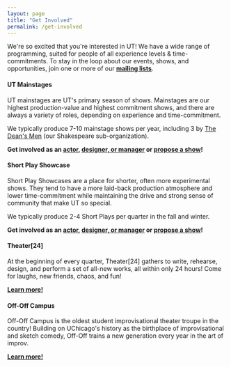 ```yaml
---
layout: page
title: "Get Involved"
permalink: /get-involved
---
```


We're so excited that you're interested in UT! We have a wide range of programming, suited for people of all experience levels & time-commitments. To stay in the loop about our events, shows, and opportunities, join one or more of our **[mailing lists](/listhosts)**. 

#### UT Mainstages
UT mainstages are UT's primary season of shows. Mainstages are our highest production-value and highest commitment shows, and there are always a variety of roles, depending on experience and time-commitment. 

We typically produce 7-10 mainstage shows per year, including 3 by [The Dean's Men](https://www.facebook.com/thedeansmen/) (our Shakespeare sub-organization).

**Get involved as an [actor](/get-involved/actors), [designer, or manager](/get-involved/designers-managers) or [propose a show](/get-involved/proposers)!**

#### Short Play Showcase
Short Play Showcases are a place for shorter, often more experimental shows. They tend to have a more laid-back production atmosphere and lower time-commitment while maintaining the drive and strong sense of community that make UT so special.

We typically produce 2-4 Short Plays per quarter in the fall and winter.

**Get involved as an [actor](/get-involved/actors), [designer, or manager](/get-involved/designers-managers) or [propose a show](/get-involved/proposers)!**

#### Theater[24]
At the beginning of every quarter, Theater[24] gathers to write, rehearse, design, and perform a set of all-new works, all within only 24 hours! Come for laughs, new friends, chaos, and fun!

**[Learn more!](/theater24)**

#### Off-Off Campus
Off-Off Campus is the oldest student improvisational theater troupe in the country! Building on UChicago's history as the birthplace of improvisational and sketch comedy, Off-Off trains a new generation every year in the art of improv.

**[Learn more!](https://www.offoffcampus.org/)**